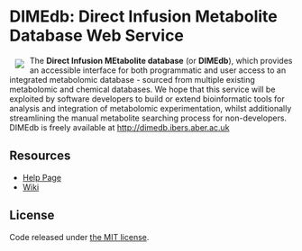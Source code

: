 # DIMEdb: Direct Infusion Metabolite Database Web Service

<a href="http://dimedb.ibers.aber.ac.uk"><img src="http://svgshare.com/i/2XL.svg" align="left" hspace="10" vspace="6"></a>

The **Direct Infusion MEtabolite database** (or **DIMEdb**), which provides an accessible interface for both programmatic
and user access to an integrated metabolomic database - sourced from multiple existing metabolomic and chemical databases.
We hope that this service will be exploited by software developers to build or extend bioinformatic tools for analysis and
integration of metabolomic experimentation, whilst additionally streamlining the manual metabolite searching process for
non-developers. DIMEdb is freely available at http://dimedb.ibers.aber.ac.uk

## Resources
* [Help Page](http://dimedb.ibers.aber.ac.uk/help)
* [Wiki](https://github.com/KeironO/dimedb/wiki)

## License
Code released under [the MIT license](https://github.com/KeironO/DIMEdb/blob/master/LICENSE).

